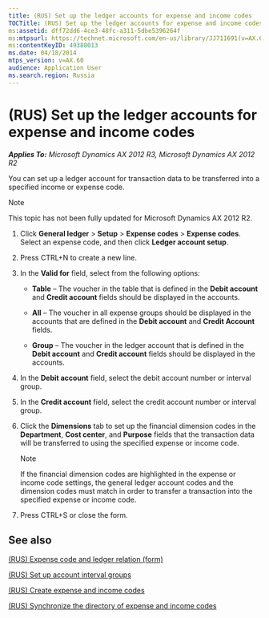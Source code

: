 ```yaml
---
title: (RUS) Set up the ledger accounts for expense and income codes
TOCTitle: (RUS) Set up the ledger accounts for expense and income codes
ms:assetid: dff72dd6-4ce3-48fc-a311-5dbe5396264f
ms:mtpsurl: https://technet.microsoft.com/en-us/library/JJ711691(v=AX.60)
ms:contentKeyID: 49388013
ms.date: 04/18/2014
mtps_version: v=AX.60
audience: Application User
ms.search.region: Russia
---
```


# (RUS) Set up the ledger accounts for expense and income codes 


_**Applies To:** Microsoft Dynamics AX 2012 R3, Microsoft Dynamics AX 2012 R2_

You can set up a ledger account for transaction data to be transferred into a specified income or expense code.


> [!NOTE]
> <P>This topic has not been fully updated for Microsoft Dynamics AX 2012 R2.</P>



1.  Click **General ledger** \> **Setup** \> **Expense codes** \> **Expense codes**. Select an expense code, and then click **Ledger account setup**.

2.  Press CTRL+N to create a new line.

3.  In the **Valid for** field, select from the following options:
    
      - **Table** – The voucher in the table that is defined in the **Debit account** and **Credit account** fields should be displayed in the accounts.
    
      - **All** – The voucher in all expense groups should be displayed in the accounts that are defined in the **Debit account** and **Credit Account** fields.
    
      - **Group** – The voucher in the ledger account that is defined in the **Debit account** and **Credit account** fields should be displayed in the accounts.

4.  In the **Debit account** field, select the debit account number or interval group.

5.  In the **Credit account** field, select the credit account number or interval group.

6.  Click the **Dimensions** tab to set up the financial dimension codes in the **Department**, **Cost center**, and **Purpose** fields that the transaction data will be transferred to using the specified expense or income code.
    

    > [!NOTE]
    > <P>If the financial dimension codes are highlighted in the expense or income code settings, the general ledger account codes and the dimension codes must match in order to transfer a transaction into the specified expense or income code.</P>



7.  Press CTRL+S or close the form.

## See also

[(RUS) Expense code and ledger relation (form)](https://technet.microsoft.com/en-us/library/jj839671\(v=ax.60\))

[(RUS) Set up account interval groups](rus-set-up-account-interval-groups.md)

[(RUS) Create expense and income codes](rus-create-expense-and-income-codes.md)

[(RUS) Synchronize the directory of expense and income codes](https://technet.microsoft.com/en-us/library/jj665243\(v=ax.60\))

  


